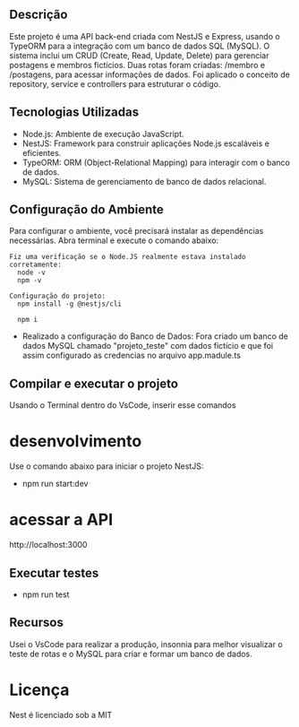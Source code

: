 ## Descrição
Este projeto é uma API back-end criada com NestJS e Express, usando o TypeORM para a integração com um banco de dados SQL (MySQL). O sistema inclui um CRUD (Create, Read, Update, Delete) para gerenciar postagens e membros fictícios. 
Duas rotas foram criadas: /membro e /postagens, para acessar informações de dados. Foi aplicado o conceito de repository, service e controllers para estruturar o código.


## Tecnologias Utilizadas
- Node.js: Ambiente de execução JavaScript.
- NestJS: Framework para construir aplicações Node.js escaláveis e eficientes.
- TypeORM: ORM (Object-Relational Mapping) para interagir com o banco de dados.
- MySQL: Sistema de gerenciamento de banco de dados relacional.

## Configuração do Ambiente
Para configurar o ambiente, você precisará instalar as dependências necessárias. Abra
terminal e execute o comando abaixo:

    Fiz uma verificação se o Node.JS realmente estava instalado corretamente:
      node -v
      npm -v

    Configuração do projeto:
      npm install -g @nestjs/cli  

      npm i

  -  Realizado a configuração do Banco de Dados:
      Fora criado um banco de dados MySQL chamado "projeto_teste" com dados fictício e que foi assim configurado as credencias no arquivo app.madule.ts 

## Compilar e executar o projeto
Usando o Terminal dentro do VsCode, inserir esse comandos 

  # desenvolvimento
  Use o comando abaixo para iniciar o projeto NestJS:
  - npm run start:dev

  # acessar a API
  http://localhost:3000



## Executar testes
- npm run test

## Recursos

Usei o VsCode para realizar a produção, insonnia para melhor visualizar o teste de rotas e o MySQL para criar e formar um banco de dados. 

# Licença
Nest é licenciado sob a MIT

